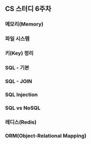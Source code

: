 ## CS 스터디 6주차

### 메모리(Memory)
### 파일 시스템
### 키(Key) 정리
### SQL - 기본
### SQL - JOIN
### SQL Injection
### SQL vs NoSQL
### 레디스(Redis)
### ORM(Object-Relational Mapping)
